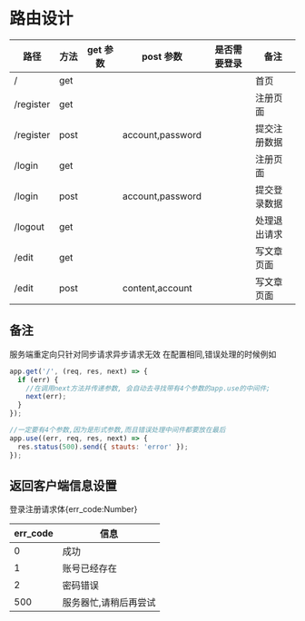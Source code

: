 # 路由设计

| 路径      | 方法 | get 参数 | post 参数        | 是否需要登录 | 备注         |
| --------- | ---- | -------- | ---------------- | ------------ | ------------ |
| /         | get  |          |                  |              | 首页         |
| /register | get  |          |                  |              | 注册页面     |
| /register | post |          | account,password |              | 提交注册数据 |
| /login    | get  |          |                  |              | 注册页面     |
| /login    | post |          | account,password |              | 提交登录数据 |
| /logout   | get  |          |                  |              | 处理退出请求 |
| /edit     | get  |          |                  |              | 写文章页面   |
| /edit     | post |          | content,account  |              | 写文章页面   |

## 备注

服务端重定向只针对同步请求异步请求无效
在配置相同,错误处理的时候例如

```javascript
app.get('/', (req, res, next) => {
  if (err) {
    //在调用next方法并传递参数, 会自动去寻找带有4个参数的app.use的中间件;
    next(err);
  }
});

//一定要有4个参数,因为是形式参数,而且错误处理中间件都要放在最后
app.use((err, req, res, next) => {
  res.status(500).send({ stauts: 'error' });
});
```

## 返回客户端信息设置

登录注册请求体{err_code:Number}

| err_code | 信息                  |
| -------- | --------------------- |
| 0        | 成功                  |
| 1        | 账号已经存在          |
| 2        | 密码错误              |
| 500      | 服务器忙,请稍后再尝试 |
